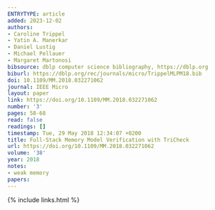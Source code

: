 ```yaml
---
ENTRYTYPE: article
added: 2023-12-02
authors:
- Caroline Trippel
- Yatin A. Manerkar
- Daniel Lustig
- Michael Pellauer
- Margaret Martonosi
bibsource: dblp computer science bibliography, https://dblp.org
biburl: https://dblp.org/rec/journals/micro/TrippelMLPM18.bib
doi: 10.1109/MM.2018.032271062
journal: IEEE Micro
layout: paper
link: https://doi.org/10.1109/MM.2018.032271062
number: '3'
pages: 58-68
read: false
readings: []
timestamp: Tue, 29 May 2018 12:34:07 +0200
title: Full-Stack Memory Model Verification with TriCheck
url: https://doi.org/10.1109/MM.2018.032271062
volume: '38'
year: 2018
notes:
- weak memory
papers:
---
```

{% include links.html %}

